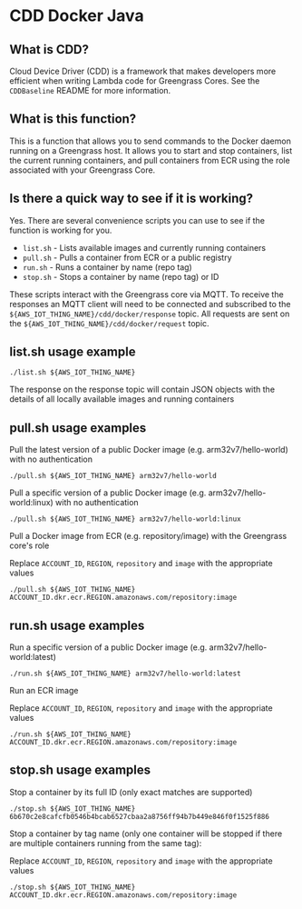 # CDD Docker Java

## What is CDD?

Cloud Device Driver (CDD) is a framework that makes developers more efficient when writing Lambda
code for Greengrass Cores.  See the `CDDBaseline` README for more information.

## What is this function?

This is a function that allows you to send commands to the Docker daemon running on a Greengrass host.  It allows
you to start and stop containers, list the current running containers, and pull containers from ECR using the role
associated with your Greengrass Core.

## Is there a quick way to see if it is working?

Yes. There are several convenience scripts you can use to see if the function is working for you.

- `list.sh` - Lists available images and currently running containers
- `pull.sh` - Pulls a container from ECR or a public registry
- `run.sh` - Runs a container by name (repo tag)
- `stop.sh` - Stops a container by name (repo tag) or ID

These scripts interact with the Greengrass core via MQTT. To receive the responses an MQTT client will need to be connected
and subscribed to the `${AWS_IOT_THING_NAME}/cdd/docker/response` topic. All requests are sent on the
`${AWS_IOT_THING_NAME}/cdd/docker/request` topic.

## list.sh usage example

```
./list.sh ${AWS_IOT_THING_NAME}
```

The response on the response topic will contain JSON objects with the details of all locally available images and running containers 

## pull.sh usage examples

Pull the latest version of a public Docker image (e.g. arm32v7/hello-world) with no authentication

```
./pull.sh ${AWS_IOT_THING_NAME} arm32v7/hello-world
```

Pull a specific version of a public Docker image (e.g. arm32v7/hello-world:linux) with no authentication

```
./pull.sh ${AWS_IOT_THING_NAME} arm32v7/hello-world:linux
```

Pull a Docker image from ECR (e.g. repository/image) with the Greengrass core's role

Replace `ACCOUNT_ID`, `REGION`, `repository` and `image` with the appropriate values

```
./pull.sh ${AWS_IOT_THING_NAME} ACCOUNT_ID.dkr.ecr.REGION.amazonaws.com/repository:image
```

## run.sh usage examples

Run a specific version of a public Docker image (e.g. arm32v7/hello-world:latest)

```
./run.sh ${AWS_IOT_THING_NAME} arm32v7/hello-world:latest
```

Run an ECR image

Replace `ACCOUNT_ID`, `REGION`, `repository` and `image` with the appropriate values

```
./run.sh ${AWS_IOT_THING_NAME} ACCOUNT_ID.dkr.ecr.REGION.amazonaws.com/repository:image
```

## stop.sh usage examples

Stop a container by its full ID (only exact matches are supported)

```
./stop.sh ${AWS_IOT_THING_NAME} 6b670c2e8cafcfb0546b4bcab6527cbaa2a8756ff94b7b449e846f0f1525f886
```

Stop a container by tag name (only one container will be stopped if there are multiple containers running from the same tag):

Replace `ACCOUNT_ID`, `REGION`, `repository` and `image` with the appropriate values

```
./stop.sh ${AWS_IOT_THING_NAME} ACCOUNT_ID.dkr.ecr.REGION.amazonaws.com/repository:image
```
